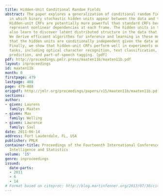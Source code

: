 ```yaml
---
title: Hidden-Unit Conditional Random Fields
abstract: The paper explores a generalization of conditional random fields (CRFs)
  in which binary stochastic hidden units appear between the data and the labels.
  Hidden-unit CRFs are potentially more powerful than standard CRFs because they can
  represent nonlinear dependencies at each frame. The hidden units in these models
  also learn to discover latent distributed structure in the data that improves classification.
  We derive efficient algorithms for inference and learning in these models by observing
  that the hidden units are conditionally independent given the data and the labels.
  Finally, we show that hidden-unit CRFs perform well in experiments on a range of
  tasks, including optical character recognition, text classification, protein structure
  prediction, and part-of-speech tagging. [pdf]
pdf: http://proceedings.pmlr.press/maaten11b/maaten11b.pdf
layout: inproceedings
id: maaten11b
month: 0
firstpage: 479
lastpage: 488
page: 479-488
origpdf: http://jmlr.org/proceedings/papers/v15/maaten11b/maaten11b.pdf
sections: 
author:
- given: Laurens
  family: Maaten
- given: Max
  family: Welling
- given: Lawrence
  family: Saul
date: 2011-06-14
address: Fort Lauderdale, FL, USA
publisher: PMLR
container-title: Proceedings of the Fourteenth International Conference on Artificial
  Intelligence and Statistics
volume: '15'
genre: inproceedings
issued:
  date-parts:
  - 2011
  - 6
  - 14
# Format based on citeproc: http://blog.martinfenner.org/2013/07/30/citeproc-yaml-for-bibliographies/
---
```

